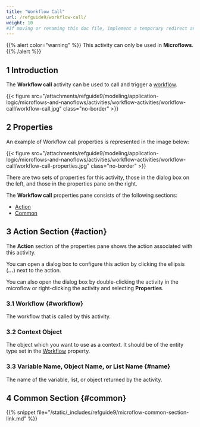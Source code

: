 ```yaml
---
title: "Workflow Call"
url: /refguide9/workflow-call/
weight: 10
#If moving or renaming this doc file, implement a temporary redirect and let the respective team know they should update the URL in the product. See Mapping to Products for more details.
---
```


{{% alert color="warning" %}}
This activity can only be used in **Microflows**.
{{% /alert %}}

## 1 Introduction

The **Workflow call** activity can be used to call and trigger a [workflow](/refguide9/workflows/). 

{{< figure src="/attachments/refguide9/modeling/application-logic/microflows-and-nanoflows/activities/workflow-activities/workflow-call/workflow-call.jpg" class="no-border" >}}

## 2 Properties

An example of Workflow call properties is represented in the image below:

{{< figure src="/attachments/refguide9/modeling/application-logic/microflows-and-nanoflows/activities/workflow-activities/workflow-call/workflow-call-properties.jpg" class="no-border" >}}

There are two sets of properties for this activity, those in the dialog box on the left, and those in the properties pane on the right.

The **Workflow call** properties pane consists of the following sections:

* [Action](#action)
* [Common](#common)

## 3 Action Section {#action}

The **Action** section of the properties pane shows the action associated with this activity.

You can open a dialog box to configure this action by clicking the ellipsis (**…**) next to the action.

You can also open the dialog box by double-clicking the activity in the microflow or right-clicking the activity and selecting **Properties**.

### 3.1 Workflow {#workflow}

The workflow that is called by this activity. 

### 3.2 Context Object

The object which you want to use as a context. It should be of the entity type set in the [Workflow](#workflow) property.

### 3.3 Variable Name, Object Name, or List Name {#name}

The name of the variable, list, or object returned by the activity.

## 4 Common Section {#common}

{{% snippet file="/static/_includes/refguide9/microflow-common-section-link.md" %}}
